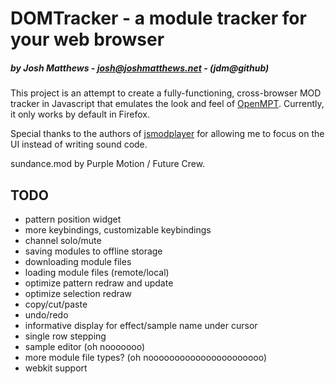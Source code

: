 # DOMTracker - a module tracker for your web browser #
##### by Josh Matthews - josh@joshmatthews.net - (jdm@github) #####

This project is an attempt to create a fully-functioning, cross-browser MOD tracker in Javascript that
emulates the look and feel of [OpenMPT](http://www.modplug.com/trackerinfo.html). Currently, it only works by default in Firefox.

Special thanks to the authors of [jsmodplayer](https://github.com/sneilan/jsmodplayer) for allowing
me to focus on the UI instead of writing sound code.

sundance.mod by Purple Motion / Future Crew.

## TODO ##

- pattern position widget
- more keybindings, customizable keybindings
- channel solo/mute
- saving modules to offline storage
- downloading module files
- loading module files (remote/local)
- optimize pattern redraw and update
- optimize selection redraw
- copy/cut/paste
- undo/redo
- informative display for effect/sample name under cursor
- single row stepping
- sample editor (oh nooooooo)
- more module file types? (oh noooooooooooooooooooooo)
- webkit support
